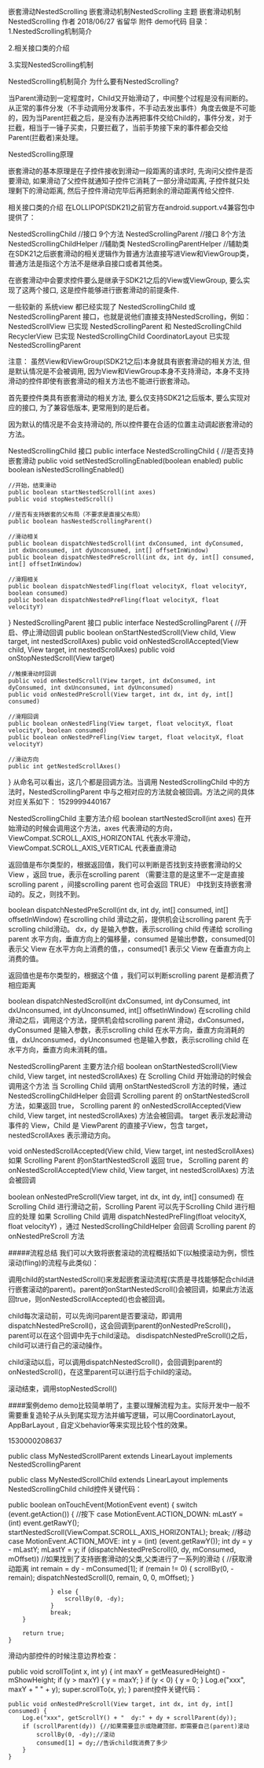 嵌套滑动NestedScrolling
嵌套滑动机制NestedScrolling
主题	嵌套滑动机制NestedScrolling
作者	2018/06/27 省留华
附件	demo代码
目录：
1.NestedScrolling机制简介

2.相关接口类的介绍

3.实现NestedScrolling机制

NestedScrolling机制简介
为什么要有NestedScrolling?

当Parent滑动到一定程度时，Child又开始滑动了，中间整个过程是没有间断的。从正常的事件分发（不手动调用分发事件，不手动去发出事件）角度去做是不可能的，因为当Parent拦截之后，是没有办法再把事件交给Child的，事件分发，对于拦截，相当于一锤子买卖，只要拦截了，当前手势接下来的事件都会交给Parent(拦截者)来处理。

NestedScrolling原理

嵌套滑动的基本原理是在子控件接收到滑动一段距离的请求时, 先询问父控件是否要滑动, 如果滑动了父控件就通知子控件它消耗了一部分滑动距离, 子控件就只处理剩下的滑动距离, 然后子控件滑动完毕后再把剩余的滑动距离传给父控件.

相关接口类的介绍
在LOLLIPOP(SDK21)之前官方在android.support.v4兼容包中提供了：

NestedScrollingChild //接口 9个方法
NestedScrollingParent //接口 8个方法
NestedScrollingChildHelper //辅助类
NestedScrollingParentHelper //辅助类
在SDK21之后嵌套滑动的相关逻辑作为普通方法直接写进View和ViewGroup类，普通方法是指这个方法不是继承自接口或者其他类。

在嵌套滑动中会要求控件要么是继承于SDK21之后的View或ViewGroup, 要么实现了这两个接口, 这是控件能够进行嵌套滑动的前提条件.

一些较新的 系统view 都已经实现了 NestedScrollingChild 或 NestedScrollingParent 接口，也就是说他们直接支持NestedScrolling，例如：
NestedScrollView 已实现 NestedScrollingParent 和 NestedScrollingChild
RecyclerView 已实现 NestedScrollingChild
CoordinatorLayout 已实现 NestedScrollingParent

注意：
虽然View和ViewGroup(SDK21之后)本身就具有嵌套滑动的相关方法, 但是默认情况是不会被调用, 因为View和ViewGroup本身不支持滑动，本身不支持滑动的控件即使有嵌套滑动的相关方法也不能进行嵌套滑动。

首先要控件类具有嵌套滑动的相关方法, 要么仅支持SDK21之后版本, 要么实现对应的接口, 为了兼容低版本, 更常用到的是后者。

因为默认的情况是不会支持滑动的, 所以控件要在合适的位置主动调起嵌套滑动的方法。

NestedScrollingChild 接口
public interface NestedScrollingChild {
    //是否支持嵌套滑动
    public void setNestedScrollingEnabled(boolean enabled)
    public boolean isNestedScrollingEnabled()

    //开始，结束滑动
    public boolean startNestedScroll(int axes)
    public void stopNestedScroll()

    //是否有支持嵌套的父布局（不要求是直接父布局）
    public boolean hasNestedScrollingParent()

    //滑动相关
    public boolean dispatchNestedScroll(int dxConsumed, int dyConsumed, int dxUnconsumed, int dyUnconsumed, int[] offsetInWindow)
    public boolean dispatchNestedPreScroll(int dx, int dy, int[] consumed, int[] offsetInWindow)

    //滑翔相关
    public boolean dispatchNestedFling(float velocityX, float velocityY, boolean consumed)
    public boolean dispatchNestedPreFling(float velocityX, float velocityY)
}
NestedScrollingParent 接口
public interface NestedScrollingParent {
    //开启、停止滑动回调
    public boolean onStartNestedScroll(View child, View target, int nestedScrollAxes)
    public void onNestedScrollAccepted(View child, View target, int nestedScrollAxes)
    public void onStopNestedScroll(View target)

    //触摸滑动时回调
    public void onNestedScroll(View target, int dxConsumed, int dyConsumed, int dxUnconsumed, int dyUnconsumed)
    public void onNestedPreScroll(View target, int dx, int dy, int[] consumed)

    //滑翔回调
    public boolean onNestedFling(View target, float velocityX, float velocityY, boolean consumed)
    public boolean onNestedPreFling(View target, float velocityX, float velocityY)

    //滑动方向
    public int getNestedScrollAxes()
}
从命名可以看出，这几个都是回调方法。当调用 NestedScrollingChild 中的方法时，NestedScrollingParent 中与之相对应的方法就会被回调。方法之间的具体对应关系如下：
1529999440167

NestedScrollingChild 主要方法介绍
boolean startNestedScroll(int axes)
在开始滑动的时候会调用这个方法，axes 代表滑动的方向，ViewCompat.SCROLL_AXIS_HORIZONTAL 代表水平滑动，ViewCompat.SCROLL_AXIS_VERTICAL 代表垂直滑动

返回值是布尔类型的，根据返回值，我们可以判断是否找到支持嵌套滑动的父View ，返回 true，表示在scrolling parent （需要注意的是这里不一定是直接scrolling parent ，间接scrolling parent 也可会返回 TRUE） 中找到支持嵌套滑动的。反之，则找不到。

boolean dispatchNestedPreScroll(int dx, int dy, int[] consumed, int[] offsetInWindow)
在scrolling child 滑动之前，提供机会让scrolling parent 先于scrolling child滑动。
dx，dy 是输入参数，表示scrolling child 传递给 scrolling parent 水平方向，垂直方向上的偏移量，consumed 是输出参数，consumed[0] 表示父 View 在水平方向上消费的值，，consumed[1 表示父 View 在垂直方向上消费的值。

返回值也是布尔类型的，根据这个值 ，我们可以判断scrolling parent 是都消费了相应距离

boolean dispatchNestedScroll(int dxConsumed, int dyConsumed, int dxUnconsumed, int dyUnconsumed, int[] offsetInWindow)
在scrolling child 滑动之后，调用这个方法，提供机会给scrolling parent 滑动，dxConsumed，dyConsumed 是输入参数，表示scrolling child 在水平方向，垂直方向消耗的值，dxUnconsumed，dyUnconsumed 也是输入参数，表示scrolling child 在水平方向，垂直方向未消耗的值。

NestedScrollingParent 主要方法介绍
boolean onStartNestedScroll(View child, View target, int nestedScrollAxes)
在 Scrolling Child 开始滑动的时候会调用这个方法
当 Scrolling Child 调用 onStartNestedScroll 方法的时候，通过 NestedScrollingChildHelper 会回调 Scrolling parent 的 onStartNestedScroll 方法，如果返回 true， Scrolling parent 的 onNestedScrollAccepted(View child, View target, int nestedScrollAxes) 方法会被回调。
target 表示发起滑动事件的 View，Child 是 ViewParent 的直接子View，包含 target，nestedScrollAxes 表示滑动方向。

void onNestedScrollAccepted(View child, View target, int nestedScrollAxes)
如果 Scrolling Parent 的onStartNestedScroll 返回 true， Scrolling parent 的 onNestedScrollAccepted(View child, View target, int nestedScrollAxes) 方法会被回调

boolean onNestedPreScroll(View target, int dx, int dy, int[] consumed)
在 Scrolling Child 进行滑动之前，Scrolling Parent 可以先于Scrolling Child 进行相应的处理
如果 Scrolling Child 调用 dispatchNestedPreFling(float velocityX, float velocityY) ，通过 NestedScrollingChildHelper 会回调 Scrolling parent 的 onNestedPreScroll 方法

#####流程总结
我们可以大致将嵌套滚动的流程概括如下(以触摸滚动为例，惯性滚动(fling)的流程与此类似)：

调用child的startNestedScroll()来发起嵌套滚动流程(实质是寻找能够配合child进行嵌套滚动的parent)。parent的onStartNestedScroll()会被回调，如果此方法返回true，则onNestedScrollAccepted()也会被回调。

child每次滚动前，可以先询问parent是否要滚动，即调用dispatchNestedPreScroll()，这会回调到parent的onNestedPreScroll()，parent可以在这个回调中先于child滚动。
disdispatchNestedPreScroll()之后，child可以进行自己的滚动操作。

child滚动以后，可以调用dispatchNestedScroll()，会回调到parent的onNestedScroll()，在这里parent可以进行后于child的滚动。

滚动结束，调用stopNestedScroll()

####案例demo
demo比较简单明了，主要以理解流程为主。实际开发中一般不需要重复造轮子从头到尾实现方法并编写逻辑，可以用CoordinatorLayout, AppBarLayout , 自定义behavior等来实现比较个性的效果。

1530000208637

public class MyNestedScrollParent extends LinearLayout implements NestedScrollingParent

public class MyNestedScrollChild extends LinearLayout implements NestedScrollingChild
child控件关键代码：

 public boolean onTouchEvent(MotionEvent event) {
        switch (event.getAction()) {
            //按下
            case MotionEvent.ACTION_DOWN:
                mLastY = (int) event.getRawY();
                startNestedScroll(ViewCompat.SCROLL_AXIS_HORIZONTAL);
                break;
            //移动
            case MotionEvent.ACTION_MOVE:
                int y = (int) (event.getRawY());
                int dy = y - mLastY;
                mLastY = y;
                if (dispatchNestedPreScroll(0, dy, mConsumed, mOffset)) //如果找到了支持嵌套滑动的父类,父类进行了一系列的滑动
                {
                    //获取滑动距离
                    int remain = dy - mConsumed[1];
                    if (remain != 0) {
                        scrollBy(0, -remain);
                        dispatchNestedScroll(0, remain, 0, 0, mOffset);
                    }

                } else {
                    scrollBy(0, -dy);
                }
                break;
        }

        return true;
    }
滑动内部控件的时候注意边界检查：

public void scrollTo(int x, int y) {
        int maxY = getMeasuredHeight() - mShowHeight;
        if (y > maxY) {
            y = maxY;
        }
        if (y < 0) {
            y = 0;
        }
        Log.e("xxx", maxY + " " + y);
        super.scrollTo(x, y);
}
parent控件关键代码：

    public void onNestedPreScroll(View target, int dx, int dy, int[] consumed) {
        Log.e("xxx", getScrollY() + "  dy:" + dy + scrollParent(dy));
        if (scrollParent(dy)) {//如果需要显示或隐藏顶部，即需要自己(parent)滚动
            scrollBy(0, -dy);//滚动
            consumed[1] = dy;//告诉child我消费了多少
        }
    }